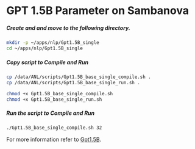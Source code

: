 # GPT 1.5B Parameter on Sambanova

##### Create and and move to the following directory.

```bash
mkdir -p ~/apps/nlp/Gpt1.5B_single
cd ~/apps/nlp/Gpt1.5B_single
```

##### Copy script to Compile and Run

```bash
cp /data/ANL/scripts/Gpt1.5B_base_single_compile.sh .
cp /data/ANL/scripts/Gpt1.5B_base_single_run.sh .

chmod +x Gpt1.5B_base_single_compile.sh
chmod +x Gpt1.5B_base_single_run.sh
```

##### Run the script to Compile and Run

```bash
./Gpt1.5B_base_single_compile.sh 32
```
For more information refer to [Gpt1.5B](https://docs.alcf.anl.gov/ai-testbed/sambanova/example-programs/#gpt-15b). 
